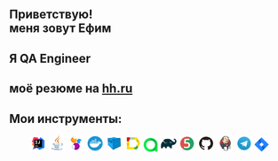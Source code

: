 ## Приветствую! <br> меня зовут Ефим
## Я QA Engineer
## моё резюме на <a href='https://spb.hh.ru/resume/f76bb59fff0821846c0039ed1f795376594775'>hh.ru</a>

## Мои инструменты:
<p align="center">
<img width="6%" title="IntelliJ IDEA" src="logos/Intelij_IDEA.svg">
<img width="6%" title="Java" src="logos/Java.svg">
<img width="6%" title="Selenide" src="logos/Selenide.svg">
  <img width="6%" title="Docker" src="logos/Docker.svg">
<img width="6%" title="Selenoid" src="logos/Selenoid.svg">
<img width="6%" title="Allure Report" src="logos/Allure_Report.svg">
<img width="5%" title="Allure TestOps" src="logos/AllureTestOps.svg">
<img width="6%" title="Gradle" src="logos/Gradle.svg">
<img width="6%" title="JUnit5" src="logos/JUnit5.svg">
<img width="6%" title="GitHub" src="logos/GitHub.svg">
<img width="6%" title="Jenkins" src="logos/Jenkins.svg">
<img width="6%" title="Telegram" src="logos/Telegram.svg">
<img width="5%" title="Jira" src="logos/Jira.svg">
</p>
<!--
**EphimSh/EphimSh** is a ✨ _special_ ✨ repository because its `README.md` (this file) appears on your GitHub profile.

Here are some ideas to get you started:

- 🔭 I’m currently working on ...
- 🌱 I’m currently learning ...
- 👯 I’m looking to collaborate on ...
- 🤔 I’m looking for help with ...
- 💬 Ask me about ...
- 📫 How to reach me: ...
- 😄 Pronouns: ...
- ⚡ Fun fact: ...
-->
